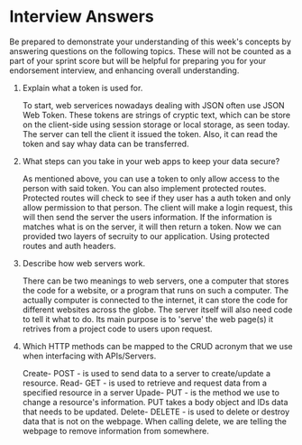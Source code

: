 # Interview Answers
Be prepared to demonstrate your understanding of this week's concepts by answering questions on the following topics. These will not be counted as a part of your sprint score but will be helpful for preparing you for your endorsement interview, and enhancing overall understanding.


1. Explain what a token is used for.

    To start, web serverices nowadays dealing with JSON often use JSON Web Token. These tokens are strings of cryptic text, 
    which can be store on the client-side using session storage or local storage, as seen today. The server can tell the client
    it issued the token. Also, it can read the token and say whay data can be transferred. 

2. What steps can you take in your web apps to keep your data secure?

    As mentioned above, you can use a token to only allow access to the person with said token. You can also implement protected routes.
    Protected routes will check to see if they user has a auth token and only allow permission to that person. The client will make a login request,
    this will then send the server the users information. If the information is matches what is on the server, it will then return a token. 
    Now we can provided two layers of secruity to our application. Using protected routes and auth headers.  

3. Describe how web servers work.

    There can be two meanings to web servers, one a computer that stores the code for a website, or a program that runs on such a computer.
    The actually computer is connected to the internet, it can store the code for different websites across the globe. The server itself will
    also need code to tell it what to do. Its main purpose is to 'serve' the web page(s) it retrives from a project code to users upon request. 

4. Which HTTP methods can be mapped to the CRUD acronym that we use when interfacing with APIs/Servers.

    Create- POST - is used to send data to a server to create/update a resource. 
    Read- GET - is used to retrieve and request data from a specified resource in a server
    Upade- PUT - is the method we use to change a resource's information. PUT takes a body object and IDs data that needs to be updated. 
    Delete- DELETE - is used to delete or destroy data that is not on the webpage. When calling delete, we are telling the webpage to remove information from somewhere.